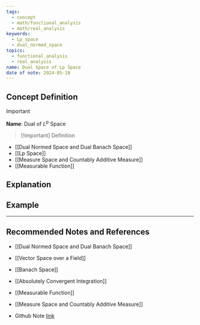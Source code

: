 ```yaml
---
tags:
  - concept
  - math/functional_analysis
  - math/real_analysis
keywords:
  - Lp_space
  - dual_normed_space
topics:
  - functional_analysis
  - real_analysis
name: Dual Space of Lp Space
date of note: 2024-05-10
---
```


## Concept Definition

>[!important]
>**Name**:  Dual of $L^p$ Space

>[!important] Definition
>


- [[Dual Normed Space and Dual Banach Space]]
- [[Lp Space]]
- [[Measure Space and Countably Additive Measure]]
- [[Measurable Function]]



## Explanation





## Example







-----------
##  Recommended Notes and References


- [[Dual Normed Space and Dual Banach Space]]
- [[Vector Space over a Field]]
- [[Banach Space]]

- [[Absolutely Convergent Integration]]
- [[Measurable Function]]
- [[Measure Space and Countably Additive Measure]]


- Github Note [link](https://github.com/TianpeiLuke/SelfStudyNotes/tree/master/self-study/probability_and_measure_theory)